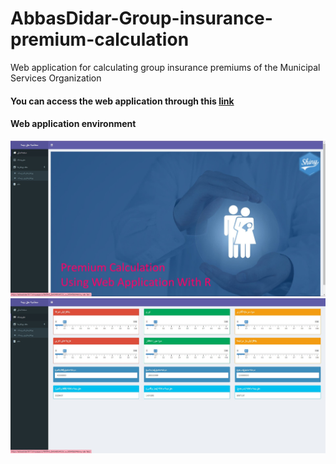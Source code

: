 # AbbasDidar-Group-insurance-premium-calculation
Web application for calculating group insurance premiums of the Municipal Services Organization

#### You can access the web application through this [link](https://abbasdidar5017.shinyapps.io/RATING_DASHBOARD3/)

#### Web application environment
![](https://github.com/AbbasDidar/AbbasDidar-Group-insurance-premium-calculation/blob/06eb815c4097d5fae5f26532865aa2ab5aa03041/www/Screenshot_1.jpg)
![](https://github.com/AbbasDidar/AbbasDidar-Group-insurance-premium-calculation/blob/06eb815c4097d5fae5f26532865aa2ab5aa03041/www/Screenshot_2.jpg)



